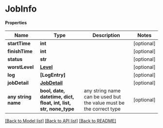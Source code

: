 # JobInfo

#### Properties
Name | Type | Description | Notes
------------ | ------------- | ------------- | -------------
**startTime** | **int** |  | [optional] 
**finishTime** | **int** |  | [optional] 
**status** | **str** |  | [optional] 
**worstLevel** | [**Level**](Level.md) |  | [optional] 
**log** | **[LogEntry]** |  | [optional] 
**jobDetail** | [**JobDetail**](JobDetail.md) |  | [optional] 
**any string name** | **bool, date, datetime, dict, float, int, list, str, none_type** | any string name can be used but the value must be the correct type | [optional]

[[Back to Model list]](../README.md#documentation-for-models) [[Back to API list]](../README.md#documentation-for-api-endpoints) [[Back to README]](../README.md)

